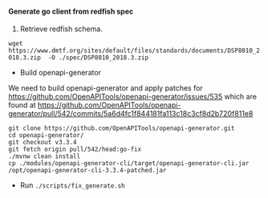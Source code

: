 #### Generate go client from redfish spec

1. Retrieve redfish schema.

`wget https://www.dmtf.org/sites/default/files/standards/documents/DSP8010_2018.3.zip  -O ./spec/DSP8010_2018.3.zip`

- Build openapi-generator 

We need to build openapi-generator and apply patches for https://github.com/OpenAPITools/openapi-generator/issues/535
which are found at https://github.com/OpenAPITools/openapi-generator/pull/542/commits/5a6d4fc1f844181fa113c18c3cf8d2b720f811e8

```
git clone https://github.com/OpenAPITools/openapi-generator.git
cd openapi-generator/
git checkout v3.3.4
git fetch origin pull/542/head:go-fix
./mvnw clean install
cp ./modules/openapi-generator-cli/target/openapi-generator-cli.jar /opt/openapi-generator-cli-3.3.4-patched.jar
```

- Run `./scripts/fix_generate.sh`
